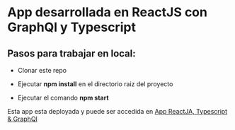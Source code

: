 # App desarrollada en ReactJS con GraphQl y Typescript 

## Pasos para trabajar en local:


* Clonar este repo

* Ejecutar **npm install** en el directorio raiz del proyecto

* Ejecutar el comando **npm start**



Esta app esta deployada y puede ser accedida en [App ReactJA, Typescript & GraphQl](https://awesome-joliot-907785.netlify.app/)
